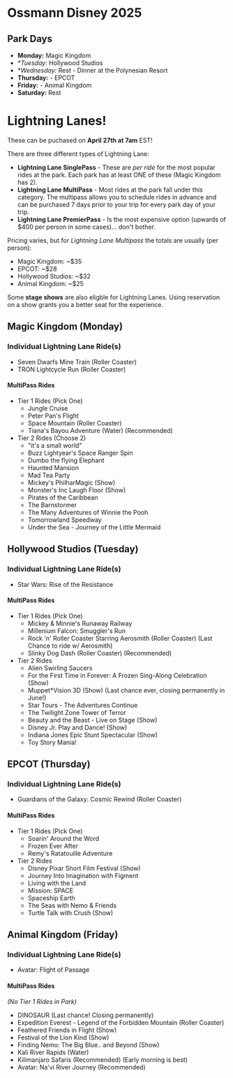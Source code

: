 # Ossmann Disney 2025

## Park Days

* **Monday:** Magic Kingdom
* **Tuesday:* Hollywood Studios
* **Wednesday:* Rest - Dinner at the Polynesian Resort
* **Thursday:** - EPCOT
* **Friday:** - Animal Kingdom
* **Saturday:** Rest

# Lightning Lanes!
These can be puchased on **April 27th at 7am** EST!

There are three different types of Lightning Lane:

* **Lightning Lane SinglePass** - These are *per ride* for the most popular rides at the park. Each park has at least ONE of these (Magic Kingdom has 2).
* **Lightning Lane MultiPass** - Most rides at the park fall under this category. The multipass allows you to schedule rides in advance and can be purchased 7 days prior to your trip for every park day of your trip.
* **Lightning Lane PremierPass** - Is the most expensive option (upwards of $400 per person in some cases)... don't bother. 

Pricing varies, but for *Lightning Lane Multipass* the totals are usually (per person):

* Magic Kingdom: ~$35
* EPCOT: ~$28
* Hollywood Studios: ~$32
* Animal Kingdom: ~$25

Some **stage shows** are also eligble for Lightning Lanes. Using reservation on a show grants you a better seat for the experience.

## Magic Kingdom (Monday)

### Individual Lightning Lane Ride(s)

* Seven Dwarfs Mine Train (Roller Coaster)
* TRON Lightcycle Run (Roller Coaster)

#### MultiPass Rides 

* Tier 1 Rides (Pick One)
  * Jungle Cruise 
  * Peter Pan's Flight
  * Space Mountain (Roller Coaster)
  * Tiana's Bayou Adventure (Water) (Recommended)
* Tier 2 Rides (Choose 2)
  * "it's a small world"
  * Buzz Lightyear's Space Ranger Spin
  * Dumbo the flying Elephant
  * Haunted Mansion
  * Mad Tea Party
  * Mickey's PhilharMagic (Show)
  * Monster's Inc Laugh Floor (Show)
  * Pirates of the Caribbean
  * The Barnstormer
  * The Many Adventures of Winnie the Pooh
  * Tomorrowland Speedway
  * Under the Sea - Journey of the Little Mermaid

## Hollywood Studios (Tuesday)

### Individual Lightning Lane Ride(s)

* Star Wars: Rise of the Resistance

#### MultiPass Rides

* Tier 1 Rides (Pick One)
  * Mickey & Minnie's Runaway Railway
  * Millenium Falcon: Smuggler's Run
  * Rock 'n' Roller Coaster Starring Aerosmith (Roller Coaster) (Last Chance to ride w/ Aerosmith)
  * Slinky Dog Dash (Roller Coaster) (Recommended)
* Tier 2 Rides
  * Alien Swirling Saucers
  * For the First Time in Forever: A Frozen Sing-Along Celebration (Show)
  * Muppet*Vision 3D (Show) (Last chance ever, closing permanently in June!)
  * Star Tours - The Adventures Continue
  * The Twilight Zone Tower of Terror
  * Beauty and the Beast - Live on Stage (Show)
  * Disney Jr. Play and Dance! (Show)
  * Indiana Jones Epic Stunt Spectacular (Show)
  * Toy Story Mania!

## EPCOT (Thursday)

### Individual Lightning Lane Ride(s)

* Guardians of the Galaxy: Cosmic Rewind (Roller Coaster)

#### MultiPass Rides

* Tier 1 Rides (Pick One)
  * Soarin' Around the Word
  * Frozen Ever After 
  * Remy's Ratatouille Adventure
* Tier 2 Rides
  * Disney Pixar Short Film Festival (Show)
  * Journey Into Imagination with Figment
  * Living with the Land
  * Mission: SPACE
  * Spaceship Earth
  * The Seas with Nemo & Friends
  * Turtle Talk with Crush (Show)

## Animal Kingdom (Friday)

### Individual Lightning Lane Ride(s)

* Avatar: Flight of Passage

#### MultiPass Rides
*(No Tier 1 Rides in Park)*

* DINOSAUR (Last chance! Closing permanently)
* Expedition Everest - Legend of the Forbidden Mountain (Roller Coaster)
* Feathered Friends in Flight (Show)
* Festival of the Lion Kind (Show)
* Finding Nemo: The Big Blue.. and Beyond (Show)
* Kali River Rapids (Water)
* Kilimanjaro Safaris (Recommended) (Early morning is best)
* Avatar: Na'vi River Journey (Recommended)

